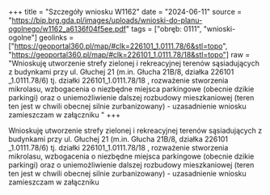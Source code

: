 +++
title = "Szczegóły wniosku W1162"
date = "2024-06-11"
source = "https://bip.brg.gda.pl/images/uploads/wnioski-do-planu-ogolnego/w1162_a6136f04f5ee.pdf"
tags = ["obręb: 0111", "wnioski-ogolne"]
geolinks = ["https://geoportal360.pl/map/#clk=226101_1.0111.78/6&stl=topo", "https://geoportal360.pl/map/#clk=226101_1.0111.78/18&stl=topo"]
raw = "Wnioskuję utworzenie strefy zielonej i rekreacyjnej terenów sąsiadujących z budynkami przy ul. Głuchej 21 (m.in. Głucha 21B/8, działka 226101 _1.0111.78/6) tj. działki 226101_1.0111.78/18 , rozważenie stworzenia mikrolasu, wzbogacenia o niezbędne miejsca parkingowe (obecnie dzikie parkingi) oraz o uniemożliwienie dalszej rozbudowy mieszkaniowej (teren ten jest w chwili obecnej silnie zurbanizowany) - uzasadnienie wniosku zamieszczam w załączniku "
+++

Wnioskuję utworzenie strefy zielonej i rekreacyjnej terenów sąsiadujących z
budynkami przy ul. Głuchej 21 (m.in. Głucha 21B/8, działka 226101 _1.0111.78/6) tj. działki
226101_1.0111.78/18 , rozważenie stworzenia mikrolasu, wzbogacenia o niezbędne miejsca
parkingowe (obecnie dzikie parkingi) oraz o uniemożliwienie dalszej rozbudowy mieszkaniowej
(teren ten jest w chwili obecnej silnie zurbanizowany) - uzasadnienie wniosku zamieszczam w
załączniku



